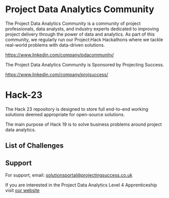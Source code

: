 # Project Data Analytics Community

The Project Data Analytics Community is a community of project professionals, data analysts, and industry experts dedicated to improving project delivery through the power of data and analytics. As part of this community, we regularly run our Project:Hack Hackathons where we tackle real-world problems with data-driven solutions.

https://www.linkedin.com/company/pdacommunity/

The Project Data Analytics Community is Sponsored by Projecting Success.

https://www.linkedin.com/company/projsuccess/

# Hack-23

The Hack 23 repository is designed to store full end-to-end working solutions deemed appropriate for open-source solutions.

The main purpose of Hack 19 is to solve business problems around project data analytics.

## List of Challenges


## Support

For support, email: solutionsportal@projectingsuccess.co.uk

If you are interested in the Project Data Analytics Level 4 Apprenticeship visit [our website](https://projectingsuccess.co.uk/training-development/)
